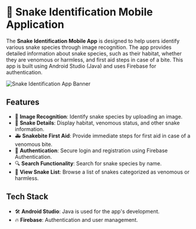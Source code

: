 # 🐍 Snake Identification Mobile Application

The **Snake Identification Mobile App** is designed to help users identify various snake species through image recognition. The app provides detailed information about snake species, such as their habitat, whether they are venomous or harmless, and first aid steps in case of a bite. This app is built using Android Studio (Java) and uses Firebase for authentication.

![Snake Identification App Banner](https://via.placeholder.com/1200x400?text=Snake+Identification+App)

## Features

- 📸 **Image Recognition**: Identify snake species by uploading an image.
- 🐍 **Snake Details**: Display habitat, venomous status, and other snake information.
- 🚑 **Snakebite First Aid**: Provide immediate steps for first aid in case of a venomous bite.
- 🔐 **Authentication**: Secure login and registration using Firebase Authentication.
- 🔍 **Search Functionality**: Search for snake species by name.
- 📜 **View Snake List**: Browse a list of snakes categorized as venomous or harmless.

## Tech Stack

- 🛠️ **Android Studio**: Java is used for the app's development.
- 🔥 **Firebase**: Authentication and user management.

  
